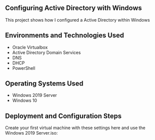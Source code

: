 ## Configuring Active Directory with Windows
This project shows how I configured a Active Directory within Windows

## Environments and Technologies Used
* Oracle Virtualbox
* Active Directory Domain Services
* DNS
* DHCP
* PowerShell

## Operating Systems Used
* Windows 2019 Server
* Windows 10

## Deployment and Configuration Steps

Create your first virtual machine with these settings here and use the Windows 2019 Server.iso: 
